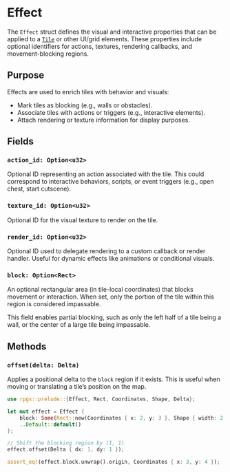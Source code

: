 # Effect

The `Effect` struct defines the visual and interactive properties that can be applied to a [`Tile`](tile.md) or other UI/grid elements. These properties include optional identifiers for actions, textures, rendering callbacks, and movement-blocking regions.

## Purpose

Effects are used to enrich tiles with behavior and visuals:
- Mark tiles as blocking (e.g., walls or obstacles).
- Associate tiles with actions or triggers (e.g., interactive elements).
- Attach rendering or texture information for display purposes.

## Fields

### `action_id: Option<u32>`

Optional ID representing an action associated with the tile. This could correspond to interactive behaviors, scripts, or event triggers (e.g., open chest, start cutscene).

### `texture_id: Option<u32>`

Optional ID for the visual texture to render on the tile.

### `render_id: Option<u32>`

Optional ID used to delegate rendering to a custom callback or render handler. Useful for dynamic effects like animations or conditional visuals.

### `block: Option<Rect>`

An optional rectangular area (in tile-local coordinates) that blocks movement or interaction. When set, only the portion of the tile within this region is considered impassable.

This field enables partial blocking, such as only the left half of a tile being a wall, or the center of a large tile being impassable.

## Methods

### `offset(delta: Delta)`

Applies a positional delta to the `block` region if it exists. This is useful when moving or translating a tile’s position on the map.

```rust
use rpgx::prelude::{Effect, Rect, Coordinates, Shape, Delta};

let mut effect = Effect {
    block: Some(Rect::new(Coordinates { x: 2, y: 3 }, Shape { width: 2, height: 2 })),
    ..Default::default()
};

// Shift the blocking region by (1, 1)
effect.offset(Delta { dx: 1, dy: 1 });

assert_eq!(effect.block.unwrap().origin, Coordinates { x: 3, y: 4 });
```